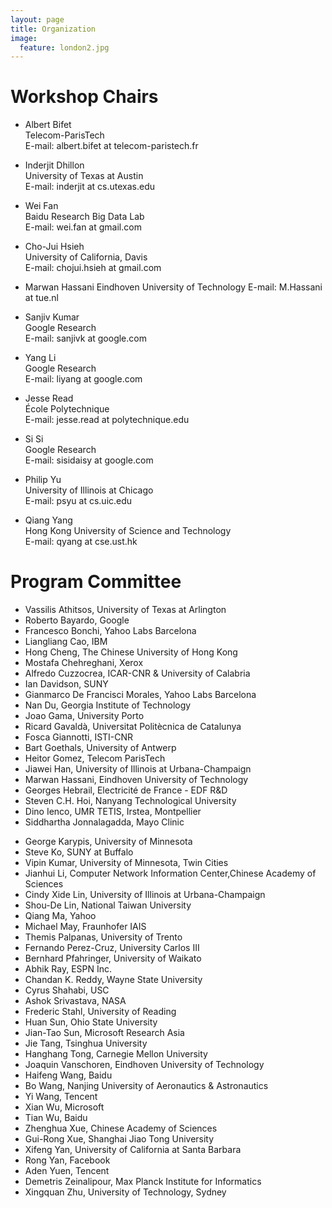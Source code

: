 ```yaml
---
layout: page
title: Organization
image:
  feature: london2.jpg
---
```


Workshop Chairs
==========
* Albert Bifet  
Telecom-ParisTech  
E-mail: albert.bifet at telecom-paristech.fr

* Inderjit Dhillon  
University of Texas at Austin  
E-mail: inderjit at cs.utexas.edu

* Wei Fan  
Baidu Research Big Data Lab  
E-mail: wei.fan at gmail.com

* Cho-Jui Hsieh  
University of California, Davis  
E-mail: chojui.hsieh at gmail.com 

* Marwan Hassani
Eindhoven University of Technology
E-mail: M.Hassani at tue.nl

* Sanjiv Kumar  
Google Research  
E-mail: sanjivk at google.com 

* Yang Li  
Google Research  
E-mail: liyang at google.com

* Jesse Read  
École Polytechnique  
E-mail: jesse.read at polytechnique.edu

* Si Si  
Google Research  
E-mail: sisidaisy at google.com

* Philip Yu  
University of Illinois at Chicago  
E-mail: psyu at cs.uic.edu

* Qiang Yang  
Hong Kong University of Science and Technology  
E-mail: qyang at cse.ust.hk

Program Committee
==========

* Vassilis Athitsos, University of Texas at Arlington
* Roberto Bayardo, Google
* Francesco Bonchi, Yahoo Labs Barcelona
* Liangliang Cao, IBM
* Hong Cheng, The Chinese University of Hong Kong
* Mostafa Chehreghani, Xerox
* Alfredo Cuzzocrea, ICAR-CNR & University of Calabria
* Ian Davidson, SUNY
* Gianmarco De Francisci Morales, Yahoo Labs Barcelona
* Nan Du, Georgia Institute of Technology
* Joao Gama, University Porto
* Ricard Gavaldà, Universitat Politècnica de Catalunya
* Fosca Giannotti, ISTI-CNR
* Bart Goethals, University of Antwerp
* Heitor Gomez, Telecom ParisTech
* Jiawei Han, University of Illinois at Urbana-Champaign
* Marwan Hassani, Eindhoven University of Technology
* Georges Hebrail, Electricité de France - EDF R&D
* Steven C.H. Hoi, Nanyang Technological University
* Dino Ienco, UMR TETIS, Irstea, Montpellier
* Siddhartha Jonnalagadda, Mayo Clinic
<!-- * Murat Kantarcioglu, University of Texas at Dallas -->
* George Karypis, University of Minnesota
* Steve Ko, SUNY at Buffalo
* Vipin Kumar, University of Minnesota, Twin Cities
* Jianhui Li, Computer Network Information Center,Chinese Academy of Sciences
* Cindy Xide Lin, University of Illinois at Urbana-Champaign
* Shou-De Lin, National Taiwan University
* Qiang Ma, Yahoo
* Michael May, Fraunhofer IAIS
* Themis Palpanas, University of Trento
* Fernando Perez-Cruz, University Carlos III
* Bernhard Pfahringer, University of Waikato
* Abhik Ray, ESPN Inc.
* Chandan K. Reddy, Wayne State University
* Cyrus Shahabi, USC
* Ashok Srivastava, NASA
* Frederic Stahl, University of Reading
* Huan Sun, Ohio State University
* Jian-Tao Sun, Microsoft Research Asia
* Jie Tang, Tsinghua University
* Hanghang Tong, Carnegie Mellon University
* Joaquin Vanschoren, Eindhoven University of Technology
* Haifeng Wang, Baidu
* Bo Wang, Nanjing University of Aeronautics & Astronautics
* Yi Wang, Tencent
* Xian Wu, Microsoft
* Tian Wu, Baidu
* Zhenghua Xue, Chinese Academy of Sciences
* Gui-Rong Xue, Shanghai Jiao Tong University
* Xifeng Yan, University of California at Santa Barbara
* Rong Yan, Facebook
* Aden Yuen, Tencent
* Demetris Zeinalipour, Max Planck Institute for Informatics
* Xingquan Zhu, University of Technology, Sydney
